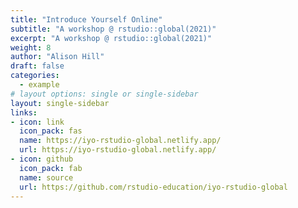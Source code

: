 ```yaml
---
title: "Introduce Yourself Online"
subtitle: "A workshop @ rstudio::global(2021)"
excerpt: "A workshop @ rstudio::global(2021)"
weight: 8
author: "Alison Hill"
draft: false
categories:
  - example
# layout options: single or single-sidebar
layout: single-sidebar
links:
- icon: link
  icon_pack: fas
  name: https://iyo-rstudio-global.netlify.app/
  url: https://iyo-rstudio-global.netlify.app/
- icon: github
  icon_pack: fab
  name: source
  url: https://github.com/rstudio-education/iyo-rstudio-global
---
```


